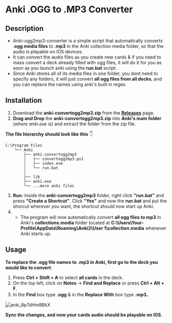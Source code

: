 # Anki .OGG to .MP3 Converter

## Description
- Anki-ogg2mp3-converter is a simple script that automatically converts .**ogg media files** to .**mp3** in the Anki collection media folder, so that the audio is playable on IOS devices.
- It can convert the audio files as you create new cards & if you need to mass convert a deck already filled with ogg files, it will do it for you as soon as you launch anki using the **run.bat** script.
- Since Anki stores all of its media files in one folder, you dont need to specify any folders, it will just convert **all ogg files from all decks**, and you can replace the names using anki's built in regex.

## Installation

1. Download the **anki-convertogg2mp3.zip** from the **[Releases](https://github.com/aramrw/anki-ogg2mp3-converter/releases)** page.
2. **Drag and Drop** the **anki-convertogg2mp3.zip** into **Anki's main folder** *(where anki.exe is)* and extract the folder from the zip file. 

**The file hierarchy should look like this** 👇 
```
C:\Program Files
    └── Anki
        ├── anki-convertogg2mp3
        │   ├── convertogg2mp3.ps1
        │   ├── index.exe
        │   └── run.bat
        │
        ├── lib
        ├── anki.exe
        └── ...more anki files
```
3. **Run:** Inside the **anki-convertogg2mp3** folder, right click **"run.bat"** and press **"Create a Shortcut"**. Click **"Yes"** and now the **run.bat** and put the shorcut wherever you want, the shortcut should now start up Anki.
4. - The program will now automatically convert **all ogg files to mp3** in Anki's **collections.media** folder located at **C:\Users\Your-Profile\AppData\Roaming\Anki2\User 1\collection.media** whenever Anki starts up.

## Usage
**To replace the .**ogg** file names to .**mp3** in Anki, first go to the deck you would like to convert**.
1. Press **Ctrl + Shift + A** to select **all cards** in the deck.
2. On the top left, click on **Notes** -> **Find and Replace** or press **Ctrl + Alt + F**.
3. In the **Find** box type **.ogg** & in the **Replace With** box type **.mp3**。

![anki_8p7dHm8BkX](https://github.com/aramrw/anki-ogg2mp3-converter/assets/106574385/b3e1b021-af5a-40c4-aa2f-c79474ebd669)

**Sync the changes, and now your cards audio should be playable on IOS**.
